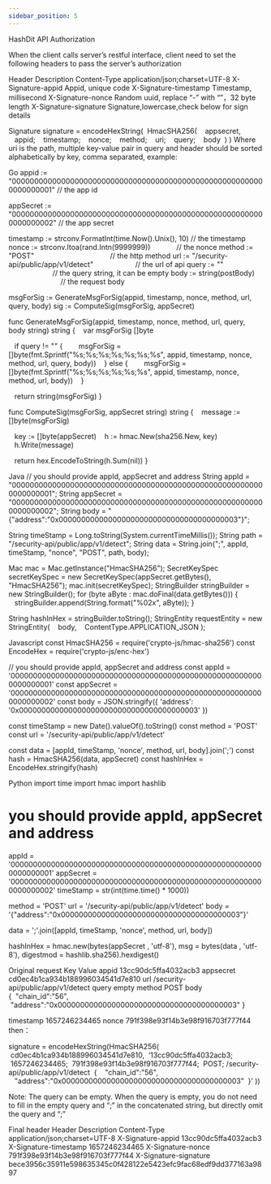 ```yaml
---
sidebar_position: 5
---
```


HashDit API Authorization

When the client calls server’s restful interface, client need to set the following headers to pass the server’s authorization

Header	Description
Content-Type	application/json;charset=UTF-8
X-Signature-appid	Appid, unique code
X-Signature-timestamp	Timestamp, millisecond
X-Signature-nonce	Random uuid, replace “-” with “”，32 byte length
X-Signature-signature	Signature,lowercase,check below for sign details

Signature​
signature = encodeHexString(
 HmacSHA256(
   appsecret,
   appid;
   timestamp;
   nonce;
   method;
   uri;
   query;
   body
 )
)
Where uri is the path, multiple key-value pair in query and header should be sorted alphabetically by key, comma separated, example:

Go
appid := "000000000000000000000000000000000000000000000000000000000000000001" // the app id

appSecret := "000000000000000000000000000000000000000000000000000000000000000002" // the app secret

timestamp := strconv.FormatInt(time.Now().Unix(), 10) // the timestamp
nonce := strconv.Itoa(rand.Intn(9999999))             // the nonce
method := "POST"                                      // the http method
url := "/security-api/public/app/v1/detect"                     // the url of api
query := ""                                           // the query string, it can be empty
body := string(postBody)                              // the request body

msgForSig := GenerateMsgForSig(appid, timestamp, nonce, method, url, query, body)
sig := ComputeSig(msgForSig, appSecret)

func GenerateMsgForSig(appid, timestamp, nonce, method, url, query, body string) string {
   var msgForSig []byte

   if query != "" {
       msgForSig = []byte(fmt.Sprintf("%s;%s;%s;%s;%s;%s;%s", appid, timestamp, nonce, method, url, query, body))
   } else {
       msgForSig = []byte(fmt.Sprintf("%s;%s;%s;%s;%s;%s", appid, timestamp, nonce, method, url, body))
   }

   return string(msgForSig)
}

func ComputeSig(msgForSig, appSecret string) string {
   message := []byte(msgForSig)

   key := []byte(appSecret)
   h := hmac.New(sha256.New, key)
   h.Write(message)

   return hex.EncodeToString(h.Sum(nil))
}

Java
// you should provide appId, appSecret and address
String appId = "000000000000000000000000000000000000000000000000000000000000000001";
String appSecret = "000000000000000000000000000000000000000000000000000000000000000002";
String body = "{\"address\":\"0x0000000000000000000000000000000000000003\"}";

String timeStamp = Long.toString(System.currentTimeMillis());
String path = "/security-api/public/app/v1/detect";
String data = String.join(";", appId, timeStamp, "nonce", "POST", path, body);

Mac mac = Mac.getInstance("HmacSHA256");
SecretKeySpec secretKeySpec = new SecretKeySpec(appSecret.getBytes(), "HmacSHA256");
mac.init(secretKeySpec);
StringBuilder stringBuilder = new StringBuilder();
for (byte aByte : mac.doFinal(data.getBytes())) {
   stringBuilder.append(String.format("%02x", aByte));
}

String hashInHex = stringBuilder.toString();
StringEntity requestEntity = new StringEntity(
   body, 
   ContentType.APPLICATION_JSON
);

Javascript
const HmacSHA256 = require('crypto-js/hmac-sha256')
const EncodeHex = require('crypto-js/enc-hex')

// you should provide appId, appSecret and address
const appId = '000000000000000000000000000000000000000000000000000000000000000001'
const appSecret = '000000000000000000000000000000000000000000000000000000000000000002'
const body = JSON.stringify({ 'address': '0x0000000000000000000000000000000000000003' })

const timeStamp = new Date().valueOf().toString()
const method = 'POST'
const url = '/security-api/public/app/v1/detect'

const data = [appId, timeStamp, 'nonce', method, url, body].join(';')
const hash = HmacSHA256(data, appSecret)
const hashInHex = EncodeHex.stringify(hash)

Python
import time
import hmac
import hashlib

# you should provide appId, appSecret and address
appId = '000000000000000000000000000000000000000000000000000000000000000001'
appSecret = '000000000000000000000000000000000000000000000000000000000000000002'
timeStamp = str(int(time.time() * 1000))

method = 'POST'
url = '/security-api/public/app/v1/detect'
body = '{"address":"0x0000000000000000000000000000000000000003"}'

data = ';'.join([appId, timeStamp, 'nonce', method, url, body])

hashInHex = hmac.new(bytes(appSecret , 'utf-8'), msg = bytes(data , 'utf-8'), digestmod = hashlib.sha256).hexdigest()

Original request
Key	Value
appid	13cc90dc5ffa4032acb3
appsecret	cd0ec4b1ca934b188996034541d7e810
url	/security-api/public/app/v1/detect
query	empty
method	POST
body	
{ 
 "chain_id":"56",
 "address":"0x0000000000000000000000000000000000000003"
}

timestamp	1657246234465
nonce	791f398e93f14b3e98f916703f777f44
then：

signature = encodeHexString(HmacSHA256(
 cd0ec4b1ca934b188996034541d7e810,
 ‘13cc90dc5ffa4032acb3;
 1657246234465;
 791f398e93f14b3e98f916703f777f44;
 POST;
/security-api/public/app/v1/detect
 {
   "chain_id":"56",
   "address":"0x0000000000000000000000000000000000000003"
 }’
))


Note: The query can be empty. When the query is empty, you do not need to fill in the empty query and “;” in the concatenated string, but directly omit the query and “;”

Final header​
Header	Description
Content-Type	application/json;charset=UTF-8
X-Signature-appid	13cc90dc5ffa4032acb3
X-Signature-timestamp	1657246234465
X-Signature-nonce	791f398e93f14b3e98f916703f777f44
X-Signature-signature	bece3956c35911e598635345c0f428122e5423efc9fac68edf9dd377163a9897
